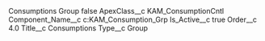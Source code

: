 <?xml version="1.0" encoding="UTF-8"?>
<CustomMetadata xmlns="http://soap.sforce.com/2006/04/metadata" xmlns:xsi="http://www.w3.org/2001/XMLSchema-instance" xmlns:xsd="http://www.w3.org/2001/XMLSchema">
    <label>Consumptions Group</label>
    <protected>false</protected>
    <values>
        <field>ApexClass__c</field>
        <value xsi:type="xsd:string">KAM_ConsumptionCntl</value>
    </values>
    <values>
        <field>Component_Name__c</field>
        <value xsi:type="xsd:string">c:KAM_Consumption_Grp</value>
    </values>
    <values>
        <field>Is_Active__c</field>
        <value xsi:type="xsd:boolean">true</value>
    </values>
    <values>
        <field>Order__c</field>
        <value xsi:type="xsd:double">4.0</value>
    </values>
    <values>
        <field>Title__c</field>
        <value xsi:type="xsd:string">Consumptions</value>
    </values>
    <values>
        <field>Type__c</field>
        <value xsi:type="xsd:string">Group</value>
    </values>
</CustomMetadata>

